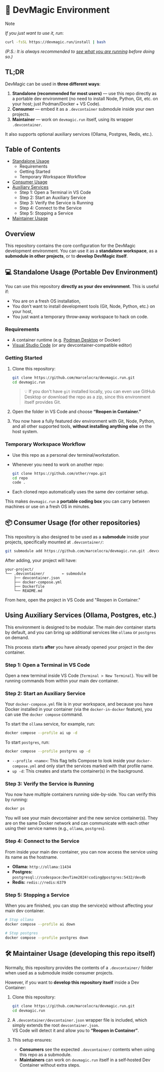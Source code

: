 # 🚀 DevMagic Environment

> [!NOTE]
> _If you just want to use it, run_:
> ```sh
> curl -fsSL https://devmagic.run/install | bash
> ```
> _(P.S.: It is always recommended to [see what you are running](https://devmagic.run/install) before doing so.)_

## TL;DR

DevMagic can be used in **three different ways**:

1. **Standalone (recommended for most users)** — use this repo directly as a portable dev environment (no need to install Node, Python, Git, etc. on your host; just Podman/Docker + VS Code).
2. **Consumer** — embed it as a `.devcontainer` submodule inside your own projects.
3. **Maintainer** — work on `devmagic.run` itself, using its wrapper `.devcontainer`.

It also supports optional auxiliary services (Ollama, Postgres, Redis, etc.).

## Table of Contents

- [Standalone Usage](#standalone)
  - Requirements
  - Getting Started
  - Temporary Workspace Workflow
- [Consumer Usage](#consumer)
- [Auxiliary Services](#aux)
  - Step 1: Open a Terminal in VS Code
  - Step 2: Start an Auxiliary Service
  - Step 3: Verify the Service is Running
  - Step 4: Connect to the Service
  - Step 5: Stopping a Service
- [Maintainer Usage](#maintainer)

## Overview

This repository contains the core configuration for the DevMagic development environment.
You can use it as a **standalone workspace**, as a **submodule in other projects**, or to
**develop DevMagic itself**.

## 💻 Standalone Usage (Portable Dev Environment) <a id="standalone"></a>

You can use this repository **directly as your dev environment**. This is useful if:

- You are on a fresh OS installation,
- You don’t want to install development tools (Git, Node, Python, etc.) on your host,
- You just want a temporary throw‑away workspace to hack on code.

### Requirements

- A container runtime (e.g. [Podman Desktop](https://podman-desktop.io) or Docker)
- [Visual Studio Code](https://code.visualstudio.com/) (or any devcontainer‑compatible editor)

### Getting Started

1. Clone this repository:

   ```bash
   git clone https://github.com/marcelocra/devmagic.run.git
   cd devmagic.run
   ```

   > 💡 If you don't have `git` installed locally, you can even use GitHub Desktop
   > or download the repo as a zip, since this environment itself provides Git.

2. Open the folder in VS Code and choose **“Reopen in Container.”**

3. You now have a fully featured dev environment with Git, Node, Python,
   and all other supported tools, **without installing anything else** on the host system.

### Temporary Workspace Workflow

- Use this repo as a personal dev terminal/workstation.  
- Whenever you need to work on another repo:

  ```bash
  git clone https://github.com/other/repo.git
  cd repo
  code .
  ```

- Each cloned repo automatically uses the same dev container setup.

This makes `devmagic.run` a **portable coding box** you can carry
between machines or use on a fresh OS in minutes.

## 📦 Consumer Usage (for other repositories) <a id="consumer"></a>

This repository is also designed to be used as a **submodule** inside your projects, specifically mounted at `.devcontainer/`:

```bash
git submodule add https://github.com/marcelocra/devmagic.run.git .devcontainer
```

After adding, your project will have:

```
your-project/
└── .devcontainer/        ← submodule
    ├── devcontainer.json
    ├── docker-compose.yml
    ├── Dockerfile
    └── README.md
```

From here, open the project in VS Code and "Reopen in Container."

## Using Auxiliary Services (Ollama, Postgres, etc.) <a id="aux"></a>

This environment is designed to be modular. The main dev container starts by default, and you can bring up additional services like `ollama` or `postgres` on demand.

This process starts **after** you have already opened your project in the dev container.

### Step 1: Open a Terminal in VS Code

Open a new terminal inside VS Code (`Terminal > New Terminal`). You will be running commands from within your main dev container.

### Step 2: Start an Auxiliary Service

Your `docker-compose.yml` file is in your workspace, and because you have Docker installed in your container (via the `docker-in-docker` feature), you can use the `docker compose` command.

To start the `ollama` service, for example, run:

```bash
docker compose --profile ai up -d
```

To start `postgres`, run:

```bash
docker compose --profile postgres up -d
```

- `--profile <name>`: This flag tells Compose to look inside your `docker-compose.yml` and only start the services marked with that profile name.
- `up -d`: This creates and starts the container(s) in the background.

### Step 3: Verify the Service is Running

You now have multiple containers running side-by-side. You can verify this by running:

```bash
docker ps
```

You will see your main devcontainer and the new service container(s). They are on the same Docker network and can communicate with each other using their service names (e.g., `ollama`, `postgres`).

### Step 4: Connect to the Service

From inside your main dev container, you can now access the service using its name as the hostname.

- **Ollama:** `http://ollama:11434`
- **Postgres:** `postgresql://codespace:DevTime2024!coding@postgres:5432/devdb`
- **Redis:** `redis://redis:6379`

### Step 5: Stopping a Service

When you are finished, you can stop the service(s) without affecting your main dev container.

```bash
# Stop ollama
docker compose --profile ai down

# Stop postgres
docker compose --profile postgres down
```

## 🛠️ Maintainer Usage (developing this repo itself) <a id="maintainer"></a>

Normally, this repository provides the contents of a `.devcontainer/` folder when used as a submodule inside consumer projects.

However, if you want to **develop this repository itself** inside a Dev Container:

1. Clone this repository:
   ```bash
   git clone https://github.com/marcelocra/devmagic.run.git
   cd devmagic.run
   ```

2. A `.devcontainer/devcontainer.json` wrapper file is included, which simply extends the root `devcontainer.json`.  
   VS Code will detect it and allow you to **“Reopen in Container”**.

3. This setup ensures:
   - **Consumers** see the expected `.devcontainer/` contents when using this repo as a submodule.
   - **Maintainers** can work on `devmagic.run` itself in a self‑hosted Dev Container without extra steps.
